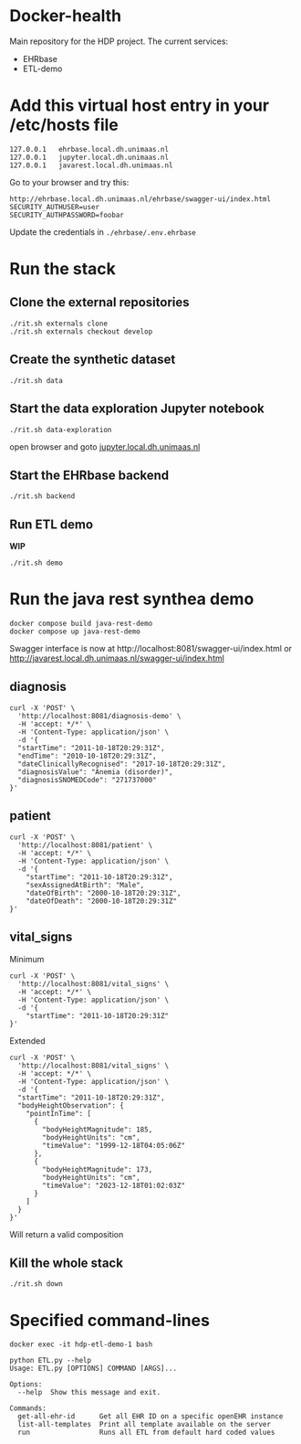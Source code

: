 # Docker-health

Main repository for the HDP project.
The current services:
- EHRbase
- ETL-demo

# Add this virtual host entry in your /etc/hosts file
```
127.0.0.1	ehrbase.local.dh.unimaas.nl
127.0.0.1	jupyter.local.dh.unimaas.nl
127.0.0.1	javarest.local.dh.unimaas.nl
```

Go to your browser and try this:
```
http://ehrbase.local.dh.unimaas.nl/ehrbase/swagger-ui/index.html
SECURITY_AUTHUSER=user
SECURITY_AUTHPASSWORD=foobar
```
Update the credentials in `./ehrbase/.env.ehrbase`

# Run the stack

## Clone the external repositories

```
./rit.sh externals clone
./rit.sh externals checkout develop
```

## Create the synthetic dataset

```
./rit.sh data
```

## Start the data  exploration Jupyter notebook

```
./rit.sh data-exploration
```
open browser and goto [jupyter.local.dh.unimaas.nl](jupyter.local.dh.unimaas.nl)

## Start the EHRbase backend

```
./rit.sh backend
```


## Run ETL demo

**WIP**

```
./rit.sh demo
```

# Run the java rest synthea demo

```
docker compose build java-rest-demo
docker compose up java-rest-demo
```

Swagger interface is now at http://localhost:8081/swagger-ui/index.html
or http://javarest.local.dh.unimaas.nl/swagger-ui/index.html

## diagnosis
```
curl -X 'POST' \
  'http://localhost:8081/diagnosis-demo' \
  -H 'accept: */*' \
  -H 'Content-Type: application/json' \
  -d '{
  "startTime": "2011-10-18T20:29:31Z",
  "endTime": "2010-10-18T20:29:31Z",
  "dateClinicallyRecognised": "2017-10-18T20:29:31Z",
  "diagnosisValue": "Anemia (disorder)",
  "diagnosisSNOMEDCode": "271737000"
}'
```

## patient
```
curl -X 'POST' \
  'http://localhost:8081/patient' \
  -H 'accept: */*' \
  -H 'Content-Type: application/json' \
  -d '{
    "startTime": "2011-10-18T20:29:31Z",
    "sexAssignedAtBirth": "Male",
    "dateOfBirth": "2000-10-18T20:29:31Z",
    "dateOfDeath": "2000-10-18T20:29:31Z"
}'

```


## vital_signs

Minimum
```
curl -X 'POST' \
  'http://localhost:8081/vital_signs' \
  -H 'accept: */*' \
  -H 'Content-Type: application/json' \
  -d '{
    "startTime": "2011-10-18T20:29:31Z"
}'
```

Extended
```
curl -X 'POST' \
  'http://localhost:8081/vital_signs' \
  -H 'accept: */*' \
  -H 'Content-Type: application/json' \
  -d '{
  "startTime": "2011-10-18T20:29:31Z",
  "bodyHeightObservation": {
    "pointInTime": [
      {
        "bodyHeightMagnitude": 185,
        "bodyHeightUnits": "cm",
        "timeValue": "1999-12-18T04:05:06Z"
      },
      {
        "bodyHeightMagnitude": 173,
        "bodyHeightUnits": "cm",
        "timeValue": "2023-12-18T01:02:03Z"
      }	
    ]
  }
}'
```

Will return a valid composition


## Kill the whole stack

```
./rit.sh down
```


# Specified command-lines
```
docker exec -it hdp-etl-demo-1 bash
```

```
python ETL.py --help
Usage: ETL.py [OPTIONS] COMMAND [ARGS]...

Options:
  --help  Show this message and exit.

Commands:
  get-all-ehr-id      Get all EHR ID on a specific openEHR instance
  list-all-templates  Print all template available on the server
  run                 Runs all ETL from default hard coded values
```
